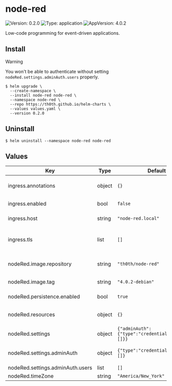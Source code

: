 # node-red

![Version: 0.2.0](https://img.shields.io/badge/Version-0.2.0-informational?style=flat-square) ![Type: application](https://img.shields.io/badge/Type-application-informational?style=flat-square) ![AppVersion: 4.0.2](https://img.shields.io/badge/AppVersion-4.0.2--debian-informational?style=flat-square)

Low-code programming for event-driven applications.

## Install

> [!WARNING]  
> You won't be able to authenticate without setting `nodeRed.settings.adminAuth.users` properly.

```shell
$ helm upgrade \
  --create-namespace \
  --install node-red node-red \
  --namespace node-red \
  --repo https://th0th.github.io/helm-charts \
  --values values.yaml \
  --version 0.2.0
```

## Uninstall

```shell
$ helm uninstall --namespace node-red node-red
```

## Values

| Key                              | Type   | Default                                           | Description                            |
|----------------------------------|--------|---------------------------------------------------|----------------------------------------|
| ingress.annotations              | object | `{}`                                              | annotations for the ingress            |
| ingress.enabled                  | bool   | `false`                                           | enable the ingress                     |
| ingress.host                     | string | `"node-red.local"`                                | host for the ingress                   |
| ingress.tls                      | list   | `[]`                                              | tls configuration for the ingress      |
| nodeRed.image.repository         | string | `"th0th/node-red"`                                | node-red image repository              |
| nodeRed.image.tag                | string | `"4.0.2-debian"`                                  | node-red image tag                     |
| nodeRed.persistence.enabled      | bool   | `true`                                            | enable persistence                     |
| nodeRed.resources                | object | `{}`                                              | resources for the node-red statefulset |
| nodeRed.settings                 | object | `{"adminAuth":{"type":"credentials","users":[]}}` | node-red settings                      |
| nodeRed.settings.adminAuth       | object | `{"type":"credentials","users":[]}`               | admin authentication config            |
| nodeRed.settings.adminAuth.users | list   | `[]`                                              | list of users                          |
| nodeRed.timeZone                 | string | `"America/New_York"`                              | time zone                              |                                                                                                                                            | time zone                              |

